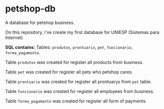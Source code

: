 # petshop-db
A database for petshop business.

On this repository, i've create my first database for UNIESP (Sistemas para Internet)

**SQL contains:**
Tables: `produtos`, `prontuario`, `pet`, `funcionario`, `forma_pagamento`.

Table `produtos` was created for register all products from business.

Table `pet` was created for register all pets who petshop cares.

Table `prontuario` was created for register all prontuarys from `pet` table.

Table `funcionario` was created for register all employees from business.

Table `forma_pagamento` was created for register all form of payments.
